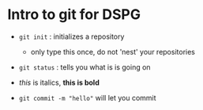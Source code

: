 
# Intro to git for DSPG

- `git init` : initializes a repository
	- only type this once, do not 'nest' your repositories
- `git status` : tells you what is is going on

- *this* is italics, **this is bold**

- `git commit -m "hello"` will let you commit
